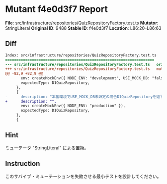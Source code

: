 # Mutant f4e0d3f7 Report

**File**: src/infrastructure/repositories/QuizRepositoryFactory.test.ts
**Mutator**: StringLiteral
**Original ID**: 9488
**Stable ID**: f4e0d3f7
**Location**: L86:20–L86:63

## Diff

```diff
Index: src/infrastructure/repositories/QuizRepositoryFactory.test.ts
===================================================================
--- src/infrastructure/repositories/QuizRepositoryFactory.test.ts	original
+++ src/infrastructure/repositories/QuizRepositoryFactory.test.ts	mutated #9488
@@ -82,9 +82,9 @@
       env: createMockEnv({ NODE_ENV: "development", USE_MOCK_DB: "false" }),
       expectedType: D1QuizRepository,
     },
     {
-      description: "本番環境でUSE_MOCK_DB未設定の場合D1QuizRepositoryを返す",
+      description: "",
       env: createMockEnv({ NODE_ENV: "production" }),
       expectedType: D1QuizRepository,
     },
     {
```

## Hint

ミューテータ "StringLiteral" による置換。

## Instruction

このサバイブ・ミューテーションを失敗させる最小テストを設計してください。
